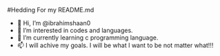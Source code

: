 #Hedding For my README.md

- 👋 Hi, I’m @ibrahimshaan0
- 👀 I’m interested in codes and languages.
- 🌱 I’m currently learning c programming language.
- 📫 I will achive my goals. I will be what I want to be not matter what!!!

<!---
ibrahimshaan0/ibrahimshaan0 is a ✨ special ✨ repository because its `README.md` (this file) appears on your GitHub profile.
You can click the Preview link to take a look at your changes.
--->
